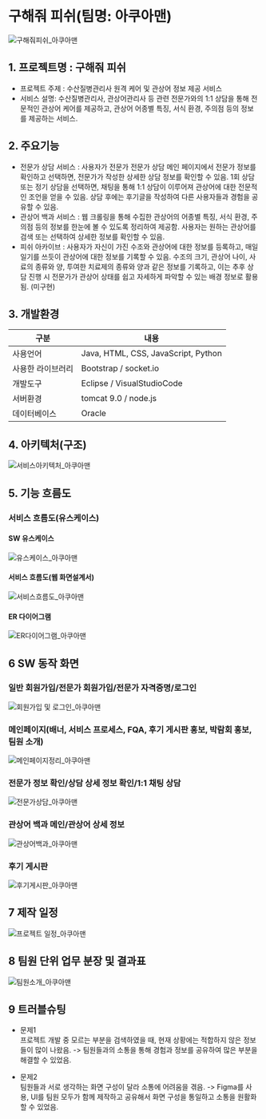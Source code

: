 # 구해줘 피쉬(팀명: 아쿠아맨)
![구해줘피쉬_아쿠아맨](https://user-images.githubusercontent.com/104408853/171080285-a13510ee-338d-4ba6-b7d0-19ac9d38b2d7.png)


## 1. 프로젝트명 : 구해줘 피쉬
* 프로젝트 주제 : 수산질병관리사 원격 케어 및 관상어 정보 제공 서비스
* 서비스 설명: 수산질병관리사, 관상어관리사 등 관련 전문가와의 1:1 상담을 통해 전문적인 관상어 케어를 제공하고, 관상어 어종별 특징, 서식 환경, 주의점 등의 정보를 제공하는 서비스.

## 2. 주요기능
* 전문가 상담 서비스 : 사용자가 전문가 전문가 상담 메인 페이지에서 전문가 정보를 확인하고 선택하면, 전문가가 작성한 상세한 상담 정보를 확인할 수 있음. 1회 상담 또는 정기 상담을 선택하면, 채팅을 통해 1:1 상담이 이루어져 관상어에 대한 전문적인 조언을 얻을 수 있음. 상담 후에는 후기글을 작성하여 다른 사용자들과 경험을 공유할 수 있음.
* 관상어 백과 서비스 : 웹 크롤링을 통해 수집한 관상어의 어종별 특징, 서식 환경, 주의점 등의 정보를 한눈에 볼 수 있도록 정리하여 제공함. 사용자는 원하는 관상어를 검색 또는 선택하여 상세한 정보를 확인할 수 있음.
* 피쉬 아카이브 : 사용자가 자신이 가진 수조와 관상어에 대한 정보를 등록하고, 매일 일기를 쓰듯이 관상어에 대한 정보를 기록할 수 있음. 수조의 크기, 관상어 나이, 사료의 종류와 양, 투여한 치료제의 종류와 양과 같은 정보를 기록하고, 이는 추후 상담 진행 시 전문가가 관상어 상태를 쉽고 자세하게 파악할 수 있는 배경 정보로 활용됨. (미구현)

## 3. 개발환경
|구분|내용|
|------|---|
|사용언어|Java, HTML, CSS, JavaScript, Python|
|사용한 라이브러리| Bootstrap / socket.io |
|개발도구|Eclipse / VisualStudioCode|
|서버환경|tomcat 9.0 / node.js|
|데이터베이스|Oracle|

## 4. 아키텍처(구조)
![서비스아키텍처_아쿠아맨](https://user-images.githubusercontent.com/104408853/171079995-97d3bd63-20a8-42ad-97ca-5c2d2cf8b9e4.png)


## 5. 기능 흐름도
### 서비스 흐름도(유스케이스)
#### SW 유스케이스
![유스케이스_아쿠아맨](https://user-images.githubusercontent.com/104408853/170604777-f58a29b7-3a5a-47a1-b381-f2f5b8e9e3a5.png)
#### 서비스 흐름도(웹 화면설계서)
![서비스흐름도_아쿠아맨](https://user-images.githubusercontent.com/104408853/170604757-07fcb8f1-6528-4f07-adbf-218b32ce147d.png)
#### ER 다이어그램
![ER다이어그램_아쿠아맨](https://user-images.githubusercontent.com/104408853/170604797-942244a1-9074-4194-9809-582d990a23c6.png)

## 6 SW 동작 화면

### 일반 회원가입/전문가 회원가입/전문가 자격증명/로그인
![회원가입 및 로그인_아쿠아맨](https://user-images.githubusercontent.com/104408853/171081685-f0b349c9-e0aa-4618-a391-f634d4b5d9fb.png)

### 메인페이지(배너, 서비스 프로세스, FQA, 후기 게시판 홍보, 박람회 홍보, 팀원 소개)
![메인페이지정리_아쿠아맨](https://user-images.githubusercontent.com/104408853/170897885-84f71494-b5be-43e0-a6b4-e1b908f0903f.png)

### 전문가 정보 확인/상담 상세 정보 확인/1:1 채팅 상담
![전문가상담_아쿠아맨](https://user-images.githubusercontent.com/104408853/170604438-58b3537c-f446-460d-943f-72e69bfdd202.png)

### 관상어 백과 메인/관상어 상세 정보
![관상어백과_아쿠아맨](https://user-images.githubusercontent.com/104408853/170898474-0b155cde-6323-4421-94af-35c4a952e097.png)

### 후기 게시판
![후기게시판_아쿠아맨](https://user-images.githubusercontent.com/104408853/171081144-a31f3568-d7a3-44b7-a314-c4630b1eb3ae.png)


## 7 제작 일정
![프로젝트 일정_아쿠아맨](https://user-images.githubusercontent.com/104408853/170604975-f8566df0-5865-4387-bf17-ed637fc097d4.png)

## 8 팀원 단위 업무 분장 및 결과표
![팀원소개_아쿠아맨](https://user-images.githubusercontent.com/104408853/170604959-b7173905-5155-4ed4-af11-3db488e17a72.png)

## 9 트러블슈팅
* 문제1<br>
 프로젝트 개발 중 모르는 부분을 검색하였을 때, 현재 상황에는 적합하지 않은 정보들이 많이 나왔음. -> 팀원들과의 소통을 통해 경험과 정보를 공유하여 많은 부분을 해결할 수 있었음.
 
* 문제2<br>
 팀원들과 서로 생각하는 화면 구성이 달라 소통에 어려움을 겪음. -> Figma를 사용, UI를 팀원 모두가 함께 제작하고 공유해서 화면 구성을 통일하고 소통을 원활화할 수 있었음.

